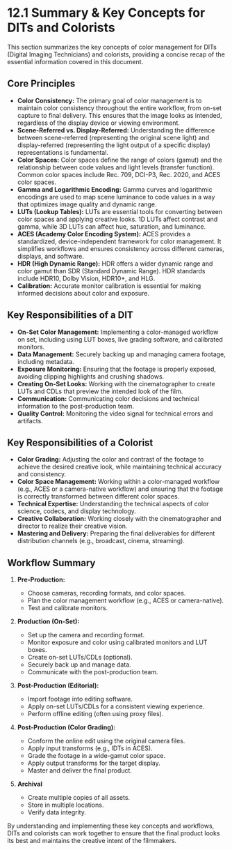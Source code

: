 # 12.1 Summary & Key Concepts for DITs and Colorists

This section summarizes the key concepts of color management for DITs (Digital Imaging Technicians) and colorists, providing a concise recap of the essential information covered in this document.

## Core Principles

*   **Color Consistency:** The primary goal of color management is to maintain color consistency throughout the entire workflow, from on-set capture to final delivery. This ensures that the image looks as intended, regardless of the display device or viewing environment.
*   **Scene-Referred vs. Display-Referred:** Understanding the difference between scene-referred (representing the original scene light) and display-referred (representing the light output of a specific display) representations is fundamental.
*   **Color Spaces:** Color spaces define the range of colors (gamut) and the relationship between code values and light levels (transfer function). Common color spaces include Rec. 709, DCI-P3, Rec. 2020, and ACES color spaces.
*   **Gamma and Logarithmic Encoding:** Gamma curves and logarithmic encodings are used to map scene luminance to code values in a way that optimizes image quality and dynamic range.
*   **LUTs (Lookup Tables):** LUTs are essential tools for converting between color spaces and applying creative looks. 1D LUTs affect contrast and gamma, while 3D LUTs can affect hue, saturation, and luminance.
*   **ACES (Academy Color Encoding System):** ACES provides a standardized, device-independent framework for color management. It simplifies workflows and ensures consistency across different cameras, displays, and software.
*   **HDR (High Dynamic Range):** HDR offers a wider dynamic range and color gamut than SDR (Standard Dynamic Range). HDR standards include HDR10, Dolby Vision, HDR10+, and HLG.
*   **Calibration:** Accurate monitor calibration is essential for making informed decisions about color and exposure.

## Key Responsibilities of a DIT

*   **On-Set Color Management:** Implementing a color-managed workflow on set, including using LUT boxes, live grading software, and calibrated monitors.
*   **Data Management:** Securely backing up and managing camera footage, including metadata.
*   **Exposure Monitoring:** Ensuring that the footage is properly exposed, avoiding clipping highlights and crushing shadows.
*   **Creating On-Set Looks:** Working with the cinematographer to create LUTs and CDLs that preview the intended look of the film.
*   **Communication:** Communicating color decisions and technical information to the post-production team.
* **Quality Control:** Monitoring the video signal for technical errors and artifacts.

## Key Responsibilities of a Colorist

*   **Color Grading:**  Adjusting the color and contrast of the footage to achieve the desired creative look, while maintaining technical accuracy and consistency.
*   **Color Space Management:**  Working within a color-managed workflow (e.g., ACES or a camera-native workflow) and ensuring that the footage is correctly transformed between different color spaces.
*   **Technical Expertise:**  Understanding the technical aspects of color science, codecs, and display technology.
*   **Creative Collaboration:**  Working closely with the cinematographer and director to realize their creative vision.
*   **Mastering and Delivery:**  Preparing the final deliverables for different distribution channels (e.g., broadcast, cinema, streaming).

## Workflow Summary

1.  **Pre-Production:**
    *   Choose cameras, recording formats, and color spaces.
    *   Plan the color management workflow (e.g., ACES or camera-native).
    *   Test and calibrate monitors.

2.  **Production (On-Set):**
    *   Set up the camera and recording format.
    *   Monitor exposure and color using calibrated monitors and LUT boxes.
    *   Create on-set LUTs/CDLs (optional).
    *   Securely back up and manage data.
    *   Communicate with the post-production team.

3.  **Post-Production (Editorial):**
    *   Import footage into editing software.
    *   Apply on-set LUTs/CDLs for a consistent viewing experience.
    *   Perform offline editing (often using proxy files).

4.  **Post-Production (Color Grading):**
    *   Conform the online edit using the original camera files.
    *   Apply input transforms (e.g., IDTs in ACES).
    *   Grade the footage in a wide-gamut color space.
    *   Apply output transforms for the target display.
    *   Master and deliver the final product.

5. **Archival**
    * Create multiple copies of all assets.
    * Store in multiple locations.
    * Verify data integrity.

By understanding and implementing these key concepts and workflows, DITs and colorists can work together to ensure that the final product looks its best and maintains the creative intent of the filmmakers.
